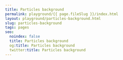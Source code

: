 ```yaml
---
title: Particles background
permalink: playground/{{ page.fileSlug }}/index.html
layout: playground/particles-background.html
slug: particles-background
tags: pages
seo:
  noindex: false
  title: Particles background
  og:title: Particles background
  twitter:title: Particles background
---
```



